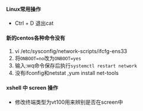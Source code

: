 #### Linux常用操作

- Ctrl + D 退出cat

#### 新的centos各种命令没有

1. vi /etc/sysconfig/network-scripts/ifcfg-ens33
2. 将`ONBOOT=no`改为`ONBOOT=yes`
3. 输入:wq命令保存后执行`systemctl restart network`
4. 没有ifconfig和netstat ,yum install net-tools

#### xshell 中 screen 操作

- 修改终端类型为vt100用来辨别是否在screen中